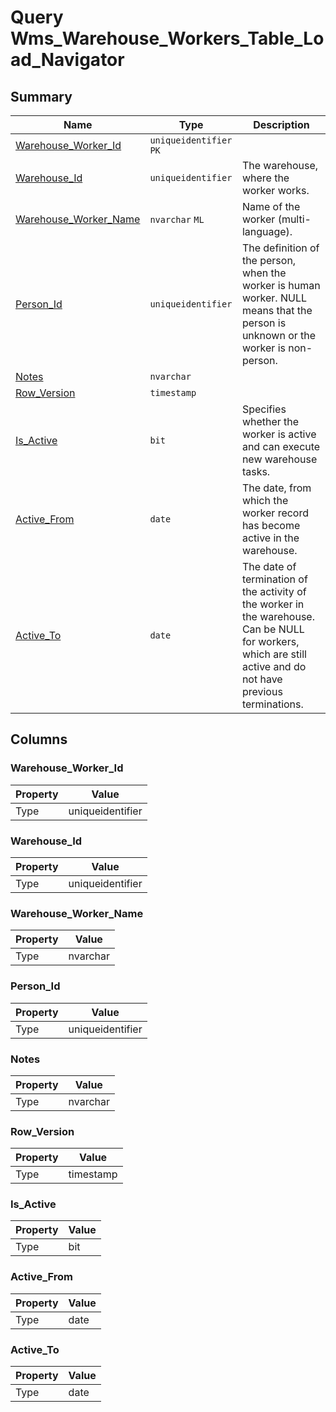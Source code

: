 # Query Wms_Warehouse_Workers_Table_Load_Navigator


## Summary

| Name | Type | Description |
| - | - | --- |
|[Warehouse_Worker_Id](#warehouse_worker_id)|`uniqueidentifier` `PK`||
|[Warehouse_Id](#warehouse_id)|`uniqueidentifier` |The warehouse, where the worker works.|
|[Warehouse_Worker_Name](#warehouse_worker_name)|`nvarchar` `ML`|Name of the worker (multi-language).|
|[Person_Id](#person_id)|`uniqueidentifier` |The definition of the person, when the worker is human worker. NULL means that the person is unknown or the worker is non-person.|
|[Notes](#notes)|`nvarchar` ||
|[Row_Version](#row_version)|`timestamp` ||
|[Is_Active](#is_active)|`bit` |Specifies whether the worker is active and can execute new warehouse tasks.|
|[Active_From](#active_from)|`date` |The date, from which the worker record has become active in the warehouse.|
|[Active_To](#active_to)|`date` |The date of termination of the activity of the worker in the warehouse. Can be NULL for workers, which are still active and do not have previous terminations.|

## Columns

### Warehouse_Worker_Id

| Property | Value |
| - | - |
|Type|uniqueidentifier|

### Warehouse_Id

| Property | Value |
| - | - |
|Type|uniqueidentifier|

### Warehouse_Worker_Name

| Property | Value |
| - | - |
|Type|nvarchar|

### Person_Id

| Property | Value |
| - | - |
|Type|uniqueidentifier|

### Notes

| Property | Value |
| - | - |
|Type|nvarchar|

### Row_Version

| Property | Value |
| - | - |
|Type|timestamp|

### Is_Active

| Property | Value |
| - | - |
|Type|bit|

### Active_From

| Property | Value |
| - | - |
|Type|date|

### Active_To

| Property | Value |
| - | - |
|Type|date|


